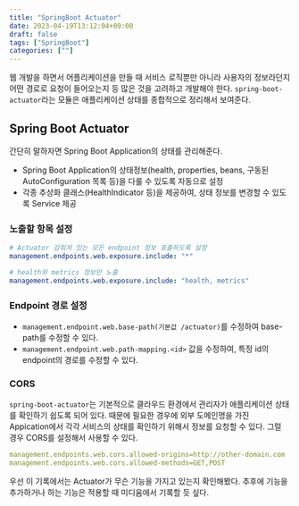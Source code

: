 ```yaml
---
title: "SpringBoot Actuator"
date: 2023-04-19T13:12:04+09:00
draft: false
tags: ["SpringBoot"]
categories: [""]
---
```


웹 개발을 하면서 어플리케이션을 만들 때 서비스 로직뿐만 아니라 사용자의 정보라던지 어떤 경로로 요청이 들어오는지 등 많은 것을 고려하고 개발해야 한다. `spring-boot-actuator`라는 모듈은 애플리케이션 상태를 종합적으로 정리해서 보여준다.

## Spring Boot Actuator

간단히 말하자면 Spring Boot Application의 상태를 관리해준다.

- Spring Boot Application의 상태정보(health, properties, beans, 구동된 AutoConfiguration 목록 등)을 다룰 수 있도록 자동으로 설정
- 각종 추상화 클래스(HealthIndicator 등)을 제공하여, 상태 정보를 변경할 수 있도록 Service 제공

### 노출할 항목 설정

```yml
# Actuator 감춰져 있는 모든 endpoint 정보 표출하도록 설정
management.endpoints.web.exposure.include: "*"
```

```yml
# health와 metrics 정보만 노출
management.endpoints.web.exposure.include: "health, metrics"
```

### Endpoint 경로 설정

- `management.endpoint.web.base-path(기본값 /actuator)`를 수정하여 base-path를 수정할 수 있다.
- `management.endpoint.web.path-mapping.<id>` 값을 수정하여, 특정 id의 endpoint의 경로를 수정할 수 있다.

### CORS

`spring-boot-actuator`는 기본적으로 클라우드 환경에서 관리자가 애플리케이션 상태를 확인하기 쉽도록 되어 있다. 때문에 필요한 경우에 외부 도메인명을 가진 Appication에서 각각 서비스의 상태를 확인하기 위해서 정보를 요청할 수 있다. 그럴 경우 CORS를 설정해서 사용할 수 있다.

```yml
management.endpoints.web.cors.allowed-origins=http://other-domain.com
management.endpoints.web.cors.allowed-methods=GET,POST
```

우선 이 기록에서는 Actuator가 무슨 기능을 가지고 있는지 확인해봤다. 추후에 기능을 추가하거나 하는 기능은 적용할 때 미디움에서 기록할 듯 싶다.
